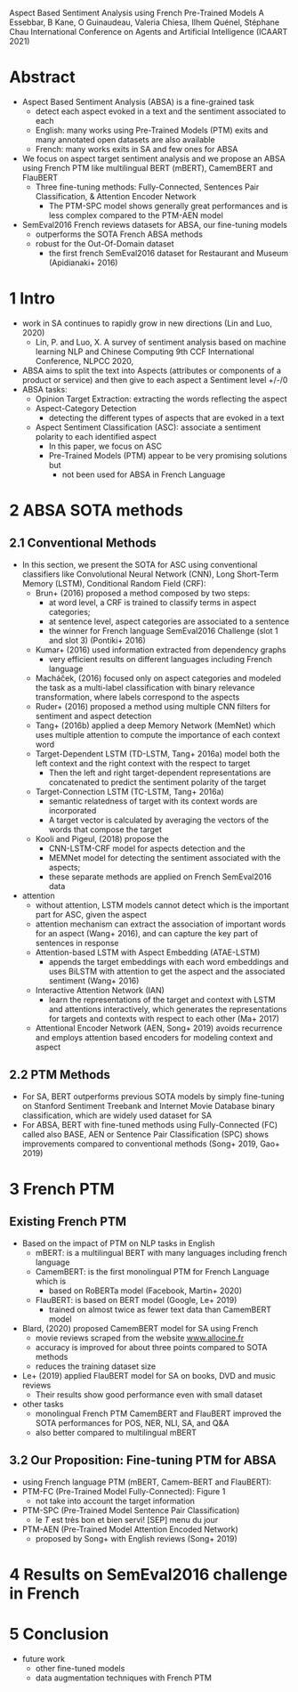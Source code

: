 Aspect Based Sentiment Analysis using French Pre-Trained Models
A Essebbar, B Kane, O Guinaudeau, Valeria Chiesa, Ilhem Quénel, Stéphane Chau
International Conference on Agents and Artificial Intelligence (ICAART 2021)

# Abstract

* Aspect Based Sentiment Analysis (ABSA) is a fine-grained task
  * detect each aspect evoked in a text and the sentiment associated to each
  * English: many works using Pre-Trained Models (PTM) exits and
    many annotated open datasets are also available
  * French: many works exits in SA and few ones for ABSA
* We focus on aspect target sentiment analysis and we propose an ABSA using
  French PTM like multilingual BERT (mBERT), CamemBERT and FlauBERT
  * Three fine-tuning methods:
    Fully-Connected, Sentences Pair Classification, & Attention Encoder Network
    * The PTM-SPC model shows generally great performances and is
      less complex compared to the PTM-AEN model
* SemEval2016 French reviews datasets for ABSA, our fine-tuning models
  * outperforms the SOTA French ABSA methods
  * robust for the Out-Of-Domain dataset
    * the first french SemEval2016 dataset for Restaurant and Museum
      (Apidianaki+ 2016)

# 1 Intro

* work in SA continues to rapidly grow in new directions (Lin and Luo, 2020)
  * Lin, P. and Luo, X.
    A survey of sentiment analysis based on machine learning
    NLP and Chinese Computing 9th CCF International Conference, NLPCC 2020,
* ABSA aims to split the text into Aspects (attributes or components of a
  product or service) and then give to each aspect a Sentiment level +/-/0
* ABSA tasks:
  * Opinion Target Extraction: extracting the words reflecting the aspect
  * Aspect-Category Detection
    * detecting the different types of aspects that are evoked in a text
  * Aspect Sentiment Classification (ASC):
    associate a sentiment polarity to each identified aspect
    * In this paper, we focus on ASC
    * Pre-Trained Models (PTM) appear to be very promising solutions but
      * not been used for ABSA in French Language

# 2 ABSA SOTA methods

## 2.1 Conventional Methods

* In this section, we present the SOTA for ASC using conventional classifiers
  like Convolutional Neural Network (CNN), Long Short-Term Memory (LSTM),
  Conditional Random Field (CRF):
  * Brun+ (2016) proposed a method composed by two steps:
    * at word level, a CRF is trained to classify terms in aspect categories;
    * at sentence level, aspect categories are associated to a sentence
    * the winner for French language SemEval2016 Challenge (slot 1 and slot 3)
      (Pontiki+ 2016)
  * Kumar+ (2016) used information extracted from dependency graphs
    * very efficient results on different languages including French language
  * Macháček, (2016) focused only on aspect categories and modeled the task as
    a multi-label classification with binary relevance transformation, where
    labels correspond to the aspects
  * Ruder+ (2016) proposed a method using multiple CNN filters for sentiment
    and aspect detection
  * Tang+ (2016b) applied a deep Memory Network (MemNet) which uses multiple
    attention to compute the importance of each context word
  * Target-Dependent LSTM (TD-LSTM, Tang+ 2016a) model both the left context and
    the right context with the respect to target
    * Then the left and right target-dependent representations are concatenated
      to predict the sentiment polarity of the target
  * Target-Connection LSTM (TC-LSTM, Tang+ 2016a)
    * semantic relatedness of target with its context words are incorporated
    * A target vector is calculated by averaging the vectors of the words that
      compose the target
  * Kooli and Pigeul, (2018) propose the
    * CNN-LSTM-CRF model for aspects detection and the
    * MEMNet model for detecting the sentiment associated with the aspects;
    * these separate methods are applied on French SemEval2016 data
* attention
  * without attention, LSTM models cannot detect which is the important part for
    ASC, given the aspect
  * attention mechanism can extract the association of important words for an
    aspect (Wang+ 2016), and can capture the key part of sentences in response
  * Attention-based LSTM with Aspect Embedding (ATAE-LSTM)
    * appends the target embeddings with each word embeddings and uses BiLSTM
      with attention to get the aspect and the associated sentiment (Wang+ 2016)
  * Interactive Attention Network (IAN)
    * learn the representations of the target and context with LSTM and
      attentions interactively, which generates the representations for targets
      and contexts with respect to each other (Ma+ 2017)
  * Attentional Encoder Network (AEN, Song+ 2019) avoids recurrence and
    employs attention based encoders for modeling context and aspect

## 2.2 PTM Methods

* For SA, BERT outperforms previous SOTA models by simply fine-tuning on
  Stanford Sentiment Treebank and Internet Movie Database binary classification,
  which are widely used dataset for SA
* For ABSA, BERT with fine-tuned methods using Fully-Connected (FC) called also
  BASE, AEN or Sentence Pair Classification (SPC) shows improvements compared to
  conventional methods (Song+ 2019, Gao+ 2019)

# 3 French PTM

## Existing French PTM

* Based on the impact of PTM on NLP tasks in English
  * mBERT: is a multilingual BERT with many languages including french language
  * CamemBERT: is the first monolingual PTM for French Language which is
    * based on RoBERTa model (Facebook, Martin+ 2020)
  * FlauBERT: is based on BERT model (Google, Le+ 2019)
    * trained on almost twice as fewer text data than CamemBERT model
* Blard, (2020) proposed CamemBERT model for SA using French
  * movie reviews scraped from the website www.allocine.fr
  * accuracy is improved for about three points compared to SOTA methods
  * reduces the training dataset size
* Le+ (2019) applied FlauBERT model for SA on books, DVD and music reviews
  * Their results show good performance even with small dataset
* other tasks
  * monolingual French PTM CamemBERT and FlauBERT improved the SOTA performances
    for POS, NER, NLI, SA, and Q&A
  * also better compared to multilingual mBERT

## 3.2 Our Proposition: Fine-tuning PTM for ABSA

* using French language PTM (mBERT, Camem-BERT and FlauBERT):
* PTM-FC (Pre-Trained Model Fully-Connected): Figure 1
  * not take into account the target information
* PTM-SPC (Pre-Trained Model Sentence Pair Classification)
  * le $T$ est très bon et bien servi! [SEP] menu du jour
* PTM-AEN (Pre-Trained Model Attention Encoded Network)
  * proposed by Song+ with English reviews (Song+ 2019)

# 4 Results on SemEval2016 challenge in French

# 5 Conclusion

* future work
  * other fine-tuned models
  * data augmentation techniques with French PTM
